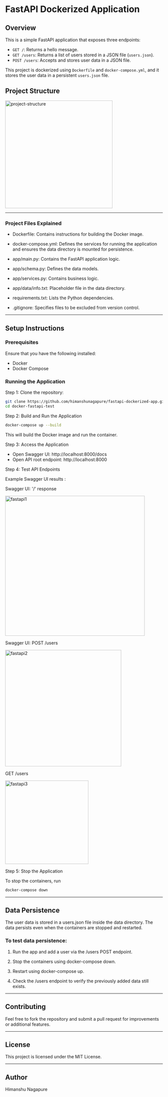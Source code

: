 # FastAPI Dockerized Application

## Overview
This is a simple FastAPI application that exposes three endpoints:
- `GET /`: Returns a hello message.
- `GET /users`: Returns a list of users stored in a JSON file (`users.json`).
- `POST /users`: Accepts and stores user data in a JSON file.

This project is dockerized using `Dockerfile` and `docker-compose.yml`, and it stores the user data in a persistent `users.json` file.

## Project Structure
<img width="343" alt="project-structure" src="https://github.com/user-attachments/assets/3349194b-3060-41d4-9aac-da4603f95326" />

---

### Project Files Explained

- Dockerfile: Contains instructions for building the Docker image.

- docker-compose.yml: Defines the services for running the application and ensures the data directory is mounted for persistence.

- app/main.py: Contains the FastAPI application logic.

- app/schema.py: Defines the data models.

- app/services.py: Contains business logic.

- app/data/info.txt: Placeholder file in the data directory.

- requirements.txt: Lists the Python dependencies.

- .gitignore: Specifies files to be excluded from version control.

---

## Setup Instructions

### Prerequisites
Ensure that you have the following installed:
- Docker
- Docker Compose

### Running the Application

Step 1: Clone the repository:
   ```bash
   git clone https://github.com/himanshunagapure/fastapi-dockerized-app.git
   cd docker-fastapi-test
   ```
Step 2: Build and Run the Application
   ```bash
   docker-compose up --build
   ```
This will build the Docker image and run the container.

Step 3: Access the Application

- Open Swagger UI: http://localhost:8000/docs
- Open API root endpoint: http://localhost:8000

Step 4: Test API Endpoints

Example Swagger UI results : 

Swagger UI: '/' response 

<img width="446" alt="fastapi1" src="https://github.com/user-attachments/assets/e17c816b-6e4e-4ee5-81c1-d2a53d0b3b4e" />

Swagger UI: POST /users

<img width="371" alt="fastapi2" src="https://github.com/user-attachments/assets/1ac45c1d-7c0c-4ca3-86f7-ffa584102d47" />

GET /users

<img width="266" alt="fastapi3" src="https://github.com/user-attachments/assets/750b055c-abf2-41bf-8e07-bc5f77b034da" />

Step 5: Stop the Application

To stop the containers, run
   ```bash
   docker-compose down
   ```
---

## Data Persistence

The user data is stored in a users.json file inside the data directory. The data persists even when the containers are stopped and restarted.

### To test data persistence:

1. Run the app and add a user via the /users POST endpoint.

2. Stop the containers using docker-compose down.

3. Restart using docker-compose up.

4. Check the /users endpoint to verify the previously added data still exists.

---

## Contributing

Feel free to fork the repository and submit a pull request for improvements or additional features.

---

## License

This project is licensed under the MIT License.

---

## Author

Himanshu Nagapure
